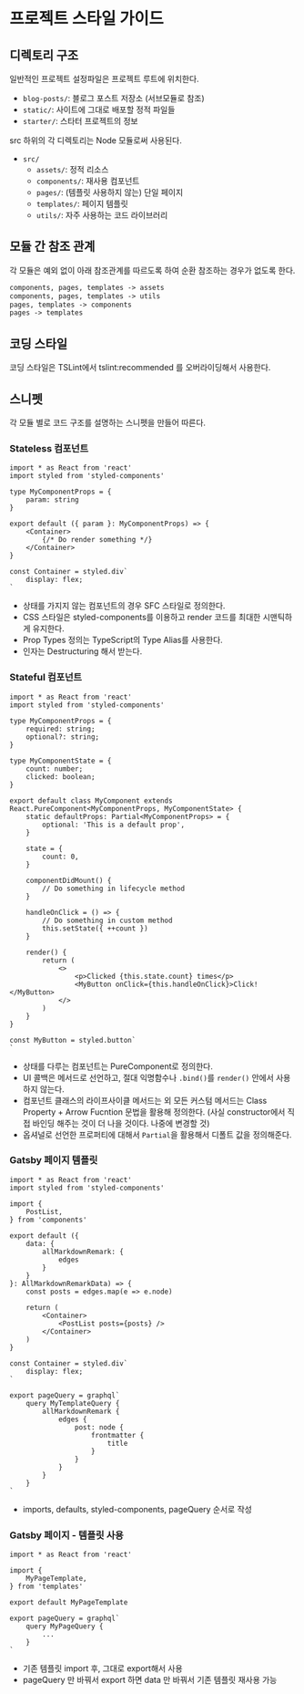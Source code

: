 # 프로젝트 스타일 가이드

## 디렉토리 구조

일반적인 프로젝트 설정파일은 프로젝트 루트에 위치한다.

- `blog-posts/`: 블로그 포스트 저장소 (서브모듈로 참조)
- `static/`: 사이트에 그대로 배포할 정적 파일들
- `starter/`: 스타터 프로젝트의 정보

src 하위의 각 디렉토리는 Node 모듈로써 사용된다.

- `src/`
  - `assets/`: 정적 리소스
  - `components/`: 재사용 컴포넌트
  - `pages/`: (템플릿 사용하지 않는) 단일 페이지
  - `templates/`: 페이지 템플릿
  - `utils/`: 자주 사용하는 코드 라이브러리

## 모듈 간 참조 관계

각 모듈은 예외 없이 아래 참조관계를 따르도록 하여 순환 참조하는 경우가 없도록 한다.

```txt
components, pages, templates -> assets
components, pages, templates -> utils
pages, templates -> components
pages -> templates
```

## 코딩 스타일

코딩 스타일은 TSLint에서 tslint:recommended 를 오버라이딩해서 사용한다.

## 스니펫

각 모듈 별로 코드 구조를 설명하는 스니펫을 만들어 따른다.

### Stateless 컴포넌트

```tsx
import * as React from 'react'
import styled from 'styled-components'

type MyComponentProps = {
    param: string
}

export default ({ param }: MyComponentProps) => {
    <Container>
        {/* Do render something */}
    </Container>
}

const Container = styled.div`
    display: flex;
`
```

- 상태를 가지지 않는 컴포넌트의 경우 SFC 스타일로 정의한다.
- CSS 스타일은 styled-components를 이용하고 render 코드를 최대한 시맨틱하게 유지한다.
- Prop Types 정의는 TypeScript의 Type Alias를 사용한다.
- 인자는 Destructuring 해서 받는다.

### Stateful 컴포넌트

```tsx
import * as React from 'react'
import styled from 'styled-components'

type MyComponentProps = {
    required: string;
    optional?: string;
}

type MyComponentState = {
    count: number;
    clicked: boolean;
}

export default class MyComponent extends React.PureComponent<MyComponentProps, MyComponentState> {
    static defaultProps: Partial<MyComponentProps> = {
        optional: 'This is a default prop',
    }

    state = {
        count: 0,
    }

    componentDidMount() {
        // Do something in lifecycle method
    }

    handleOnClick = () => {
        // Do something in custom method
        this.setState({ ++count })
    }

    render() {
        return (
            <>
                <p>Clicked {this.state.count} times</p>
                <MyButton onClick={this.handleOnClick}>Click!</MyButton>
            </>
        )
    }
}

const MyButton = styled.button`
`
```

- 상태를 다루는 컴포넌트는 PureComponent로 정의한다.
- UI 콜백은 메서드로 선언하고, 절대 익명함수나 `.bind()`를 `render()` 안에서 사용하지 않는다.
- 컴포넌트 클래스의 라이프사이클 메서드는 외 모든 커스텀 메서드는 Class Property + Arrow Fucntion 문법을 활용해 정의한다. (사실 constructor에서 직접 바인딩 해주는 것이 더 나을 것이다. 나중에 변경할 것)
- 옵셔널로 선언한 프로퍼티에 대해서 `Partial`을 활용해서 디폴트 값을 정의해준다.

### Gatsby 페이지 템플릿

```tsx
import * as React from 'react'
import styled from 'styled-components'

import {
    PostList,
} from 'components'

export default ({
    data: {
        allMarkdownRemark: {
            edges
        }
    }
}: AllMarkdownRemarkData) => {
    const posts = edges.map(e => e.node)

    return (
        <Container>
            <PostList posts={posts} />
        </Container>
    )
}

const Container = styled.div`
    display: flex;
`

export pageQuery = graphql`
    query MyTemplateQuery {
        allMarkdownRemark {
            edges {
                post: node {
                    frontmatter {
                        title
                    }
                }
            }
        }
    }
`
```

- imports, defaults, styled-components, pageQuery 순서로 작성

### Gatsby 페이지 - 템플릿 사용

```tsx
import * as React from 'react'

import {
    MyPageTemplate,
} from 'templates'

export default MyPageTemplate

export pageQuery = graphql`
    query MyPageQuery {
        ...
    }
`
```

- 기존 템플릿 import 후, 그대로 export해서 사용
- pageQuery 만 바꿔서 export 하면 data 만 바꿔서 기존 템플릿 재사용 가능
